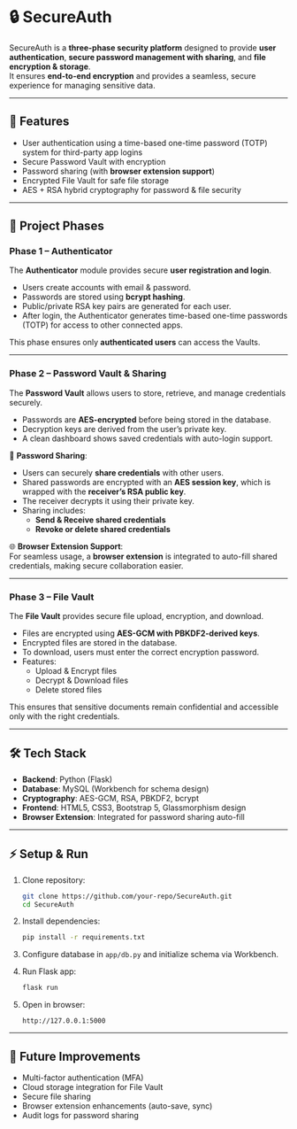 # 🔒 SecureAuth

SecureAuth is a **three-phase security platform** designed to provide **user authentication**, **secure password management with sharing**, and **file encryption & storage**.  
It ensures **end-to-end encryption** and provides a seamless, secure experience for managing sensitive data.

---

## 🚀 Features
- User authentication using a time-based one-time password (TOTP) system for third-party app logins
- Secure Password Vault with encryption
- Password sharing (with **browser extension support**)
- Encrypted File Vault for safe file storage
- AES + RSA hybrid cryptography for password & file security

---

## 📂 Project Phases

### **Phase 1 – Authenticator**
The **Authenticator** module provides secure **user registration and login**.  
- Users create accounts with email & password.  
- Passwords are stored using **bcrypt hashing**.  
- Public/private RSA key pairs are generated for each user.  
- After login, the Authenticator generates time-based one-time passwords (TOTP) for access to other connected apps. 

This phase ensures only **authenticated users** can access the Vaults.

---

### **Phase 2 – Password Vault & Sharing**
The **Password Vault** allows users to store, retrieve, and manage credentials securely.  
- Passwords are **AES-encrypted** before being stored in the database.  
- Decryption keys are derived from the user’s private key.  
- A clean dashboard shows saved credentials with auto-login support.

🔑 **Password Sharing**:
- Users can securely **share credentials** with other users.  
- Shared passwords are encrypted with an **AES session key**, which is wrapped with the **receiver’s RSA public key**.  
- The receiver decrypts it using their private key.  
- Sharing includes:
  - **Send & Receive shared credentials**  
  - **Revoke or delete shared credentials**  

🌐 **Browser Extension Support**:  
For seamless usage, a **browser extension** is integrated to auto-fill shared credentials, making secure collaboration easier.

---

### **Phase 3 – File Vault**
The **File Vault** provides secure file upload, encryption, and download.  
- Files are encrypted using **AES-GCM with PBKDF2-derived keys**.  
- Encrypted files are stored in the database.  
- To download, users must enter the correct encryption password.  
- Features:
  - Upload & Encrypt files
  - Decrypt & Download files
  - Delete stored files  

This ensures that sensitive documents remain confidential and accessible only with the right credentials.

---

## 🛠️ Tech Stack
- **Backend**: Python (Flask)  
- **Database**: MySQL (Workbench for schema design)  
- **Cryptography**: AES-GCM, RSA, PBKDF2, bcrypt  
- **Frontend**: HTML5, CSS3, Bootstrap 5, Glassmorphism design  
- **Browser Extension**: Integrated for password sharing auto-fill  

---

## ⚡ Setup & Run

1. Clone repository:
   ```bash
   git clone https://github.com/your-repo/SecureAuth.git
   cd SecureAuth
   ```

2. Install dependencies:
   ```bash
   pip install -r requirements.txt
   ```

3. Configure database in `app/db.py` and initialize schema via Workbench.

4. Run Flask app:
   ```bash
   flask run
   ```

5. Open in browser:
   ```
   http://127.0.0.1:5000
   ```

---

## 📌 Future Improvements
- Multi-factor authentication (MFA)  
- Cloud storage integration for File Vault  
- Secure file sharing  
- Browser extension enhancements (auto-save, sync)  
- Audit logs for password sharing  
